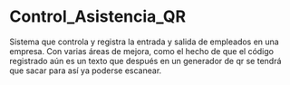 # Control_Asistencia_QR
Sistema que controla y registra la entrada y salida de empleados en una empresa. Con varias áreas de mejora, como el hecho de que el código registrado aún es un texto que después en un generador de qr se tendrá que sacar para así ya poderse escanear.
